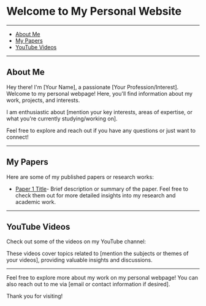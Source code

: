 # Welcome to My Personal Website

---

- [About Me](#about-me)
- [My Papers](#my-papers)
- [YouTube Videos](#youtube-videos)

---

## About Me

Hey there! I'm [Your Name], a passionate [Your Profession/Interest]. Welcome to my personal webpage! Here, you'll find information about my work, projects, and interests.

I am enthusiastic about [mention your key interests, areas of expertise, or what you're currently studying/working on].

Feel free to explore and reach out if you have any questions or just want to connect!

---

## My Papers

Here are some of my published papers or research works:

- [Paper 1 Title](https://scholar.google.com/citations?user=u_wKph8AAAAJ&hl=fr)- Brief description or summary of the paper.
Feel free to check them out for more detailed insights into my research and academic work.

---

## YouTube Videos

Check out some of the videos on my YouTube channel:




These videos cover topics related to [mention the subjects or themes of your videos], providing valuable insights and discussions.

---

Feel free to explore more about my work on my personal webpage! You can also reach out to me via [email or contact information if desired].

Thank you for visiting!
